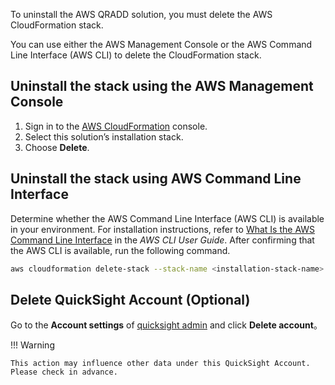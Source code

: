 To uninstall the AWS QRADD solution, you must delete the AWS CloudFormation stack. 

You can use either the AWS Management Console or the AWS Command Line Interface (AWS CLI) to delete the CloudFormation stack.

## Uninstall the stack using the AWS Management Console

1. Sign in to the [AWS CloudFormation][cloudformation-console] console.
2. Select this solution’s installation stack.
3. Choose **Delete**.

## Uninstall the stack using AWS Command Line Interface

Determine whether the AWS Command Line Interface (AWS CLI) is available in your environment. For installation instructions, refer to [What Is the AWS Command Line Interface][aws-cli] in the *AWS CLI User Guide*. After confirming that the AWS CLI is available, run the following command.

```bash
aws cloudformation delete-stack --stack-name <installation-stack-name> --region <aws-region>
```

## Delete QuickSight Account (Optional)

Go to the **Account settings** of 
[quicksight admin](https://us-east-1.quicksight.aws.amazon.com/sn/admin) and click **Delete account**。

!!! Warning

    This action may influence other data under this QuickSight Account. 
    Please check in advance.

[cloudformation-console]: https://console.aws.amazon.com/cloudformation/home
[aws-cli]: https://docs.aws.amazon.com/cli/latest/userguide/cli-chap-welcome.html